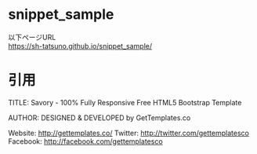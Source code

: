 # snippet_sample
以下ページURL<br>
https://sh-tatsuno.github.io/snippet_sample/

# 引用
TITLE: 
Savory - 100% Fully Responsive Free HTML5 Bootstrap Template

AUTHOR:
DESIGNED & DEVELOPED by GetTemplates.co

Website: http://gettemplates.co/
Twitter: http://twitter.com/gettemplatesco
Facebook: http://facebook.com/gettemplatesco